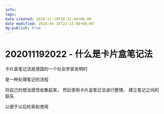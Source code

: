 ```yaml
---
info:
tags: 
date created: 2020-11-19T20:22:08+08:00
date modified: 2024-04-16T23:15:08+08:00
dg-publish: true
---
```


# 202011192022 - 什么是卡片盒笔记法

卡片盒笔记法是德国的一个社会学家发明的

是一种处理笔记的流程

将自己的想法感悟收集起来，
然后使用卡片盒笔记法进行整理，
建立笔记之间的联系

以便于以后检索和使用
